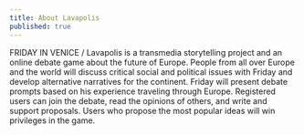 ```yaml
---
title: About Lavapolis
published: true
---
```


FRIDAY IN VENICE / Lavapolis is a transmedia storytelling project and an online debate game about the future of Europe. People from all over Europe and the world will discuss critical social and political issues with Friday and develop alternative narratives for the continent. Friday will present debate prompts based on his experience traveling through Europe. Registered users can join the debate, read the opinions of others, and write and support proposals. Users who propose the most popular ideas will win privileges in the game.


